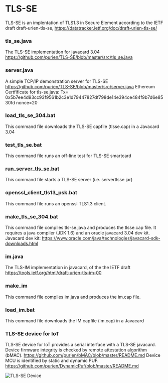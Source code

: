 # TLS-SE
TLS-SE is an implentation of TLS1.3 in Secure Element according to the IETF draft draft-urien-tls-se, https://datatracker.ietf.org/doc/draft-urien-tls-se/
### tls_se.java
The TLS-SE implementation for javacard 3.04
https://github.com/purien/TLS-SE/blob/master/src/tls_se.java
### server.java 
A simple TCP/IP demonstration server for TLS-SE
https://github.com/purien/TLS-SE/blob/master/src/server.java
Ethereum Certfificate for tls-se.java: Tx= 0x5b7ee4d93cc93f9561b2c3e1d79447827df798de14e394ce484f9b7d6e8530fd nonce=20
### load_tls_se_304.bat
This command file   downloads the TLS-SE capfile (tlsse.cap) in a Javacard 3.04
### test_tls_se.bat
This command file runs an off-line test for TLS-SE smartcard
### run_server_tls_se.bat
This command file  starts a TLS-SE server (i.e. servertlsse.jar)
### openssl_client_tls13_psk.bat
This command file runs an openssl TLS1.3 client.
### make_tls_se_304.bat
This command file compiles tls-se.java and produces the tlsse.cap file. 
It requires a java compiler (JDK 1.6) and an oracle javacard 3.04 dev kit.
Javacard dev kit: https://www.oracle.com/java/technologies/javacard-sdk-downloads.html
### im.java
The TLS-IM implementation in javacard, of the the IETF draft https://tools.ietf.org/html/draft-urien-tls-im-00
### make_im
This command file compiles im.java and produces the im.cap file. 
### load_im.bat
This command file downloads the IM capfile (im.cap) in a Javacard
### TLS-SE device for IoT
TLS-SE device for IoT provides a serial interface with a TLS-SE javacard. 
Device firmware integrity is checked by remote attestation algorithm (bMAC).
https://github.com/purien/bMAC/blob/master/README.md
Device MCU is identified by static and dynamic PUF.
https://github.com/purien/DynamicPuf/blob/master/README.md


![TLS-SE Device](https://github.com/purien/TLS-SE/blob/master/tls_se_device.jpg)
